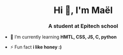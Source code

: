 <h1 align="center">Hi 👋, I'm Maël</h1>
<h3 align="center">A student at Epitech school</h3>

- 🌱 I’m currently learning **HMTL, CSS, JS, C, python**

- ⚡ Fun fact **i like honey :)**
